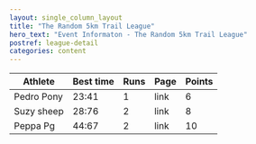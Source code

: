 ```yaml
---
layout: single_column_layout
title: "The Random 5km Trail League"
hero_text: "Event Informaton - The Random 5km Trail League"
postref: league-detail
categories: content
---
```


| Athlete    	| Best time 	| Runs 	| Page 	| Points 	|
|------------	|-----------	|------	|------	|--------	|
| Pedro Pony 	| 23:41     	| 1    	| link 	| 6      	|
| Suzy sheep 	| 28:76     	| 2    	| link 	| 8      	|
| Peppa Pg   	| 44:67     	| 2    	| link 	| 10     	|